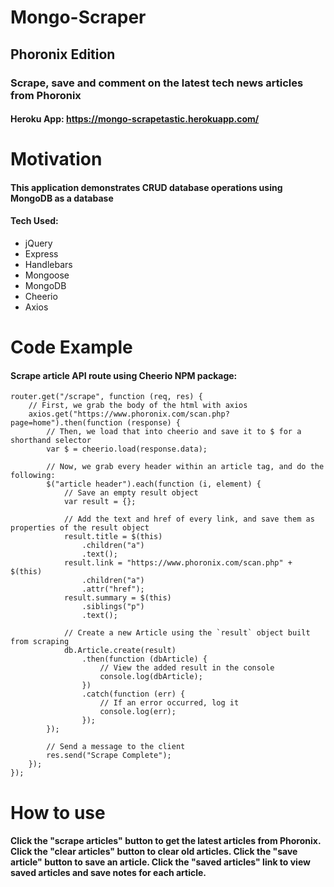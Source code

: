 # Mongo-Scraper
## Phoronix Edition

### Scrape, save and comment on the latest tech news articles from Phoronix
#### Heroku App: https://mongo-scrapetastic.herokuapp.com/

# Motivation

#### This application demonstrates CRUD database operations using MongoDB as a database

#### Tech Used:

* jQuery
* Express
* Handlebars
* Mongoose
* MongoDB
* Cheerio
* Axios

# Code Example

#### Scrape article API route using Cheerio NPM package:

```
router.get("/scrape", function (req, res) {
    // First, we grab the body of the html with axios
    axios.get("https://www.phoronix.com/scan.php?page=home").then(function (response) {
        // Then, we load that into cheerio and save it to $ for a shorthand selector
        var $ = cheerio.load(response.data);

        // Now, we grab every header within an article tag, and do the following:
        $("article header").each(function (i, element) {
            // Save an empty result object
            var result = {};

            // Add the text and href of every link, and save them as properties of the result object
            result.title = $(this)
                .children("a")
                .text();
            result.link = "https://www.phoronix.com/scan.php" + $(this)
                .children("a")
                .attr("href");
            result.summary = $(this)
                .siblings("p")
                .text();

            // Create a new Article using the `result` object built from scraping
            db.Article.create(result)
                .then(function (dbArticle) {
                    // View the added result in the console
                    console.log(dbArticle);
                })
                .catch(function (err) {
                    // If an error occurred, log it
                    console.log(err);
                });
        });

        // Send a message to the client
        res.send("Scrape Complete");
    });
});
```

# How to use

#### Click the "scrape articles" button to get the latest articles from Phoronix. Click the "clear articles" button to clear old articles. Click the "save article" button to save an article. Click the "saved articles" link to view saved articles and save notes for each article.
